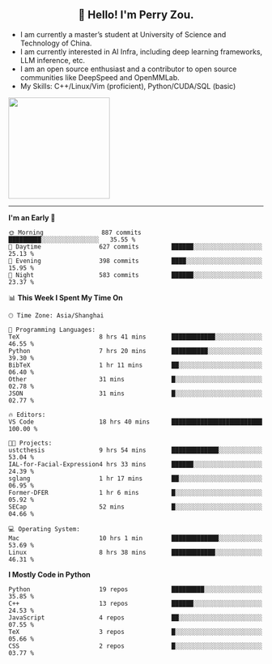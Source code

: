<h2 align="center">👋 Hello! I'm Perry Zou.</h2>

- I am currently a master’s student at University of Science and Technology of China.
- I am currently interested in AI Infra, including deep learning frameworks, LLM inference, etc.
- I am an open source enthusiast and a contributor to open source communities like DeepSpeed and OpenMMLab.
- My Skills: C++/Linux/Vim (proficient), Python/CUDA/SQL (basic)

<img height=200 align="center" src="https://github-readme-stats.vercel.app/api?username=zonepg" />

-------

<!--START_SECTION:waka-->
**I'm an Early 🐤** 

```text
🌞 Morning                887 commits         █████████░░░░░░░░░░░░░░░░   35.55 % 
🌆 Daytime                627 commits         ██████░░░░░░░░░░░░░░░░░░░   25.13 % 
🌃 Evening                398 commits         ████░░░░░░░░░░░░░░░░░░░░░   15.95 % 
🌙 Night                  583 commits         ██████░░░░░░░░░░░░░░░░░░░   23.37 % 
```


📊 **This Week I Spent My Time On** 

```text
🕑︎ Time Zone: Asia/Shanghai

💬 Programming Languages: 
TeX                      8 hrs 41 mins       ████████████░░░░░░░░░░░░░   46.55 % 
Python                   7 hrs 20 mins       ██████████░░░░░░░░░░░░░░░   39.30 % 
BibTeX                   1 hr 11 mins        ██░░░░░░░░░░░░░░░░░░░░░░░   06.40 % 
Other                    31 mins             █░░░░░░░░░░░░░░░░░░░░░░░░   02.78 % 
JSON                     31 mins             █░░░░░░░░░░░░░░░░░░░░░░░░   02.77 % 

🔥 Editors: 
VS Code                  18 hrs 40 mins      █████████████████████████   100.00 % 

🐱‍💻 Projects: 
ustcthesis               9 hrs 54 mins       █████████████░░░░░░░░░░░░   53.04 % 
IAL-for-Facial-Expression4 hrs 33 mins       ██████░░░░░░░░░░░░░░░░░░░   24.39 % 
sglang                   1 hr 17 mins        ██░░░░░░░░░░░░░░░░░░░░░░░   06.95 % 
Former-DFER              1 hr 6 mins         █░░░░░░░░░░░░░░░░░░░░░░░░   05.92 % 
SECap                    52 mins             █░░░░░░░░░░░░░░░░░░░░░░░░   04.66 % 

💻 Operating System: 
Mac                      10 hrs 1 min        █████████████░░░░░░░░░░░░   53.69 % 
Linux                    8 hrs 38 mins       ████████████░░░░░░░░░░░░░   46.31 % 
```

**I Mostly Code in Python** 

```text
Python                   19 repos            █████████░░░░░░░░░░░░░░░░   35.85 % 
C++                      13 repos            ██████░░░░░░░░░░░░░░░░░░░   24.53 % 
JavaScript               4 repos             ██░░░░░░░░░░░░░░░░░░░░░░░   07.55 % 
TeX                      3 repos             █░░░░░░░░░░░░░░░░░░░░░░░░   05.66 % 
CSS                      2 repos             █░░░░░░░░░░░░░░░░░░░░░░░░   03.77 % 
```




<!--END_SECTION:waka-->
